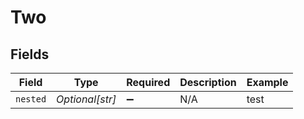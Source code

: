 # Two


## Fields

| Field              | Type               | Required           | Description        | Example            |
| ------------------ | ------------------ | ------------------ | ------------------ | ------------------ |
| `nested`           | *Optional[str]*    | :heavy_minus_sign: | N/A                | test               |